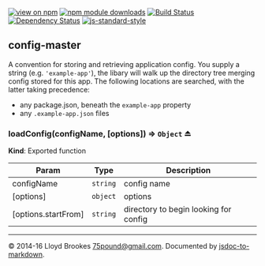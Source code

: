 [![view on npm](http://img.shields.io/npm/v/config-master.svg)](https://www.npmjs.org/package/config-master)
[![npm module downloads](http://img.shields.io/npm/dt/config-master.svg)](https://www.npmjs.org/package/config-master)
[![Build Status](https://travis-ci.org/75lb/config-master.svg?branch=master)](https://travis-ci.org/75lb/config-master)
[![Dependency Status](https://david-dm.org/75lb/config-master.svg)](https://david-dm.org/75lb/config-master)
[![js-standard-style](https://img.shields.io/badge/code%20style-standard-brightgreen.svg)](https://github.com/feross/standard)

<a name="module_config-master"></a>

## config-master
A convention for storing and retrieving application config. You supply a string (e.g. `'example-app'`), the libary will walk up the directory tree merging config stored for this app. The following locations are searched, with the latter taking precedence:

- any package.json, beneath the `example-app` property
- any `.example-app.json` files

<a name="exp_module_config-master--loadConfig"></a>

### loadConfig(configName, [options]) ⇒ <code>Object</code> ⏏
**Kind**: Exported function  

| Param | Type | Description |
| --- | --- | --- |
| configName | <code>string</code> | config name |
| [options] | <code>object</code> | options |
| [options.startFrom] | <code>string</code> | directory to begin looking for config |


* * *

&copy; 2014-16 Lloyd Brookes <75pound@gmail.com>. Documented by [jsdoc-to-markdown](https://github.com/75lb/jsdoc-to-markdown).
